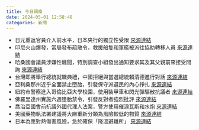 ```yaml
---
title: 今日頭條
date: 2024-05-01 12:58:48
categories: 新聞            
---
```

- 日元重返官員介入前水平，日本央行的獨立性受限 [來源連結](https://asiatimes.com/2024/05/yens-plunge-raises-specter-of-new-asia-currency-crisis/)
- 印尼火山爆發，當局發布疏散令，救援船隻和軍艦被派往協助轉移人員 [來源連結](https://www.theguardian.com/world/2024/may/01/indonesia-volcano-eruption-tsunami-fears-mount-ruang-vola-malaysia-ash)
- 哈桑國會議員涉嫌性醜聞，特別調查小組發出通知要求其及其父親前來接受問詢 [來源連結](https://www.thehindu.com/news/morning-digest-may-1-2024/article68126895.ece)
- 台灣即將舉行總統就職典禮，中國拒絕與當選總統賴清德進行對話 [來源連結](https://www.japantimes.co.jp/news/2024/05/01/asia-pacific/politics/taiwan-post-inauguration-drills/)
- 亞利桑那州近乎全面禁止墮胎，引發保守派選民的內心掙扎 [來源連結](https://www.npr.org/2024/05/01/1248273158/christian-conservatives-wrestle-trump-kari-lake-arizona-abortion-ban)
- 紐約市警察進入哥倫比亞大學校園，使用裝甲車和閃光彈驅散抗議者 [來源連結](https://www.npr.org/2024/05/01/1248401802/columbia-university-protests-new-york)
- 佛羅里達州實施六週墮胎禁令，引發反對者強烈批評 [來源連結](https://www.theguardian.com/us-news/2024/may/01/florida-six-week-abortion-ban-takes-effect)
- 喬治亞國會前抗議外國代理人法案，警方使用催淚瓦斯和水炮 [來源連結](https://www.japantimes.co.jp/news/2024/05/01/world/politics/police-georgia-pro-eu-protesters/)
- 美國藥物執法署建議將大麻重新分類為風險較低的物質 [來源連結](https://www.japantimes.co.jp/news/2024/05/01/world/crime-legal/us-agency-reclassifying-marijuana/)
- 日本為應對熱傷害風險，急於確保「降溫避難所」 [來源連結](https://www.japantimes.co.jp/news/2024/05/01/japan/cooling-shelters-heatstroke/)



